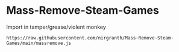 # Mass-Remove-Steam-Games
Import in tamper/grease/violent monkey

```
https://raw.githubusercontent.com/nirgranth/Mass-Remove-Steam-Games/main/massremove.js
```
